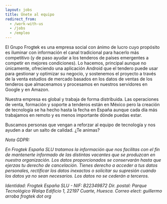 ```yaml
---
layout: jobs
title: Únete al equipo
redirect_from:
  - /work-with-us
  - /jobs
  - /empleo
---
```

El Grupo Frogtek es una empresa social con ánimo de lucro cuyo propósito es iluminar con información el canal tradicional para hacerlo más competitivo (y de paso ayudar a los tenderos de países emergentes a competir en mejores condiciones). Lo hacemos, principal aunque no únicamente, ofreciendo una aplicación Android que el tendero puede usar para gestionar y optimizar su negocio, y sostenemos el proyecto a través de la venta estudios de mercado basados en los datos de ventas de los tenderos que almacenamos y procesamos en nuestros servidores en Google y en Amazon.

Nuestra empresa es global y trabaja de forma distribuida. Las operaciones de venta, formación y soporte a tenderos están en México pero la creación de tecnología se ha hecho hasta la fecha en España aunque cada día más trabajamos en remoto y es menos importante dónde puedas estar. 

Buscamos personas que vengan a reforzar al equipo de tecnología y nos ayuden a dar un salto de calidad. ¿Te animas?

*Nota GDPR:* 

*En Frogtek España SLU tratamos la información que nos facilitas con el fin de mantenerte informado de las distintas vacantes que se produzcan en nuestra organización. Los datos proporcionados se conservarán hasta que ejerzas tu derecho de cancelación. Tienes derecho a acceder a tus datos personales, rectificar los datos inexactos o solicitar su supresión cuando los datos ya no sean necesarios. Los datos no se cederán a terceros.*

*Identidad: Frogtek España SLU - NIF: B22349872  Dir. postal: Parque Tecnológico Walqa Edificio 1, 22197 Cuarte, Huesca. Correo elect: guillermo arroba frogtek dot org*
